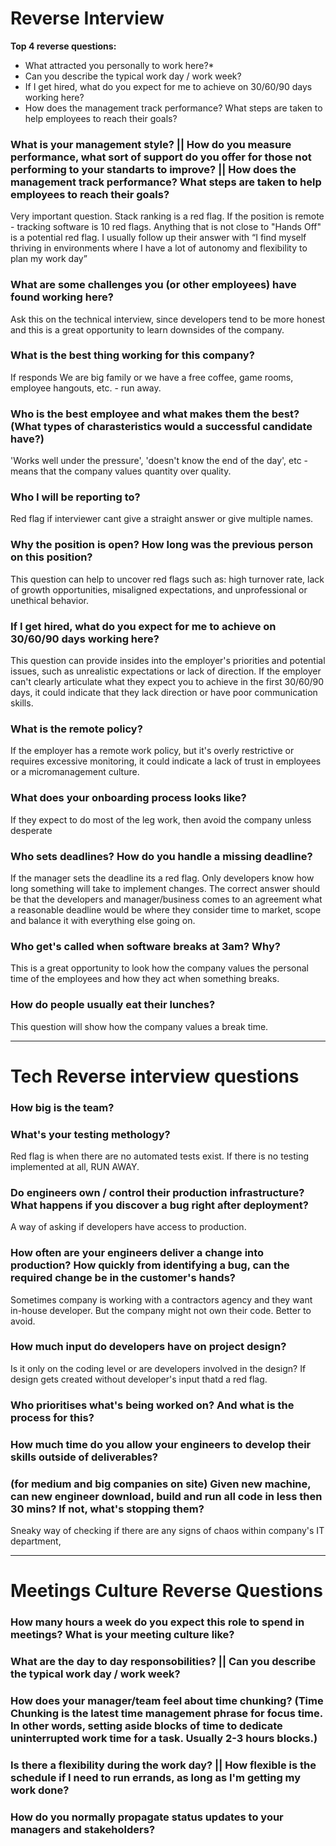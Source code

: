 # Reverse Interview
**Top 4 reverse questions:**
* What attracted you personally to work here?*
* Can you describe the typical work day / work week?
* If I get hired, what do you expect for me to achieve on 30/60/90 days working here?
* How does the management track performance? What steps are taken to help employees to reach their goals?

### What is your management style? || How do you measure performance, what sort of support do you offer for those not performing to your standarts to improve? || How does the management track performance? What steps are taken to help employees to reach their goals?
Very important question. Stack ranking is a red flag. If the position is remote - tracking software is 10 red flags. Anything that is not close to "Hands Off" is a potential red flag. I usually follow up their answer with “I find myself thriving in environments where I have a lot of autonomy and flexibility to plan my work day”

### What are some challenges you (or other employees) have found working here?
Ask this on the technical interview, since developers tend to be more honest and this is a great opportunity to learn downsides of the company.

### What is the best thing working for this company?
If responds We are big family or we have a free coffee, game rooms, employee hangouts, etc. - run away. 

### Who is the best employee and what makes them the best? (What types of charasteristics would a successful candidate have?)
'Works well under the pressure', 'doesn't know the end of the day', etc - means that the company values quantity over quality.

### Who I will be reporting to?
Red flag if interviewer cant give a straight answer or give multiple names.

### Why the position is open? How long was the previous person on this position?
This question can help to uncover red flags such as: high turnover rate, lack of growth opportunities, misaligned expectations, and unprofessional or unethical behavior.

### If I get hired, what do you expect for me to achieve on 30/60/90 days working here?
This question can provide insides into the employer's priorities and potential issues, such as unrealistic expectations or lack of direction. If the employer can't clearly articulate what they expect you to achieve in the first 30/60/90 days, it could indicate that they lack direction or have poor communication skills.

### What is the remote policy?
If the employer has a remote work policy, but it's overly restrictive or requires excessive monitoring, it could indicate a lack of trust in employees or a micromanagement culture.

### What does your onboarding process looks like?
If they expect to do most of the leg work, then avoid the company unless desperate

### Who sets deadlines? How do you handle a missing deadline?
If the manager sets the deadline its a red flag. Only developers know how long something will take to implement changes. The correct answer should be that the developers and manager/business comes to an agreement what a reasonable deadline would be where they consider time to market, scope and balance it with everything else going on.

### Who get's called when software breaks at 3am? Why?
This is a great opportunity to look how the company values the personal time of the employees and how they act when something breaks.

### How do people usually eat their lunches?
This question will show how the company values a break time.

-----------------------------------------------------------------------------------------
# Tech Reverse interview questions

### How big is the team?

### What's your testing methology?
Red flag is when there are no automated tests exist. If there is no testing implemented at all, RUN AWAY.

### Do engineers own / control their production infrastructure? What happens if you discover a bug right after deployment?
A way of asking if developers have access to production.

### How often are your engineers deliver a change into production? How quickly from identifying a bug, can the required change be in the customer's hands?
Sometimes company is working with a contractors agency and they want in-house developer. But the company might not own their code. Better to avoid.

### How much input do developers have on project design?
Is it only on the coding level or are developers involved in the design? If design gets created without developer's input thatd a red flag.

### Who prioritises what's being worked on? And what is the process for this?

### How much time do you allow your engineers to develop their skills outside of deliverables?

### (for medium and big companies on site) Given new machine, can new engineer download, build and run all code in less then 30 mins? If not, what's stopping them?
Sneaky way of checking if there are any signs of chaos within company's IT department,

-----------------------------------------------------------------------------------------
# Meetings Culture Reverse Questions

### How many hours a week do you expect this role to spend in meetings? What is your meeting culture like?

### What are the day to day responsobilities? || Can you describe the typical work day / work week?

### How does your manager/team feel about time chunking? (Time Chunking is the latest time management phrase for focus time. In other words, setting aside blocks of time to dedicate uninterrupted work time for a task. Usually 2-3 hours blocks.)

### Is there a flexibility during the work day? || How flexible is the schedule if I need to run errands, as long as I'm getting my work done?

### How do you normally propagate status updates to your managers and stakeholders?

